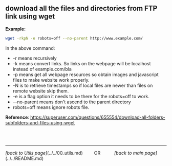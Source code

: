 
## download all the files and directories from FTP link using wget
**Example:**  
```bash
wget -rkpN -e robots=off --no-parent http://www.example.com/
```
In the above command:
- -r means recursively
- -k means convert links. So links on the webpage will be localhost instead of example.com/bla
- -p means get all webpage resources so obtain images and javascript files to make website work properly.
- -N is to retrieve timestamps so if local files are newer than files on remote website skip them.
- -e is a flag option it needs to be there for the robots=off to work.
- --no-parent means don't ascend to the parent directory
- robots=off means ignore robots file. 

**Reference**: https://superuser.com/questions/655554/download-all-folders-subfolders-and-files-using-wget

<br><br>
___
*[back to Utils page]*(../../00_utils.md) &nbsp; &nbsp; &nbsp; &nbsp; OR &nbsp; &nbsp; &nbsp; &nbsp; &nbsp; *[back to main page]*(../../README.md) 